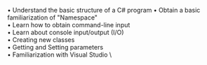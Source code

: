 • Understand the basic structure of a C# program • Obtain a basic familiarization of "Namespace" \
• Learn how to obtain command-line input \
• Learn about console input/output (I/O) \
• Creating new classes \
• Getting and Setting parameters \
• Familiarization with Visual Studio \
